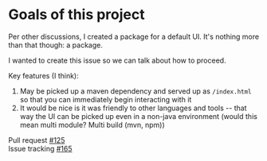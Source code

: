 Goals of this project
=====================
Per other discussions, I created a package for a default UI. It's nothing more than that though: a package.

I wanted to create this issue so we can talk about how to proceed.

Key features (I think):

1. May be picked up a maven dependency and served up as `/index.html` so that you can immediately begin interacting with it
2. It would be nice is it was friendly to other languages and tools -- that way the UI can be picked up even in a non-java environment (would this mean multi module? Multi build (mvn, npm))

Pull request [#125](https://github.com/katharsis-project/katharsis-framework/pull/125)  
Issue tracking [#165](https://github.com/katharsis-project/katharsis-framework/issues/165)  